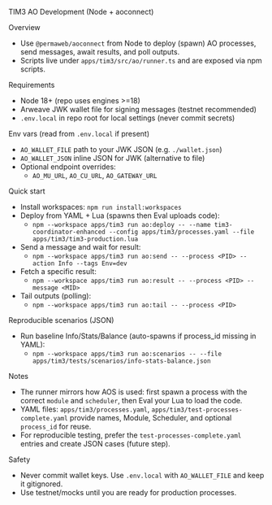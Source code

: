 TIM3 AO Development (Node + aoconnect)

Overview
- Use `@permaweb/aoconnect` from Node to deploy (spawn) AO processes, send messages, await results, and poll outputs.
- Scripts live under `apps/tim3/src/ao/runner.ts` and are exposed via npm scripts.

Requirements
- Node 18+ (repo uses engines >=18)
- Arweave JWK wallet file for signing messages (testnet recommended)
- `.env.local` in repo root for local settings (never commit secrets)

Env vars (read from `.env.local` if present)
- `AO_WALLET_FILE` path to your JWK JSON (e.g. `./wallet.json`)
- `AO_WALLET_JSON` inline JSON for JWK (alternative to file)
- Optional endpoint overrides:
  - `AO_MU_URL`, `AO_CU_URL`, `AO_GATEWAY_URL`

Quick start
- Install workspaces: `npm run install:workspaces`
- Deploy from YAML + Lua (spawns then Eval uploads code):
  - `npm --workspace apps/tim3 run ao:deploy -- --name tim3-coordinator-enhanced --config apps/tim3/processes.yaml --file apps/tim3/tim3-production.lua`
- Send a message and wait for result:
  - `npm --workspace apps/tim3 run ao:send -- --process <PID> --action Info --tags Env=dev`
- Fetch a specific result:
  - `npm --workspace apps/tim3 run ao:result -- --process <PID> --message <MID>`
- Tail outputs (polling):
  - `npm --workspace apps/tim3 run ao:tail -- --process <PID>`

Reproducible scenarios (JSON)
- Run baseline Info/Stats/Balance (auto-spawns if process_id missing in YAML):
  - `npm --workspace apps/tim3 run ao:scenarios -- --file apps/tim3/tests/scenarios/info-stats-balance.json`

Notes
- The runner mirrors how AOS is used: first spawn a process with the correct `module` and `scheduler`, then Eval your Lua to load the code.
- YAML files: `apps/tim3/processes.yaml`, `apps/tim3/test-processes-complete.yaml` provide names, Module, Scheduler, and optional `process_id` for reuse.
- For reproducible testing, prefer the `test-processes-complete.yaml` entries and create JSON cases (future step).

Safety
- Never commit wallet keys. Use `.env.local` with `AO_WALLET_FILE` and keep it gitignored.
- Use testnet/mocks until you are ready for production processes.
